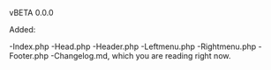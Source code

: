 vBETA 0.0.0

Added:

-Index.php
-Head.php
-Header.php
-Leftmenu.php
-Rightmenu.php
-Footer.php
-Changelog.md, which you are reading right now.


